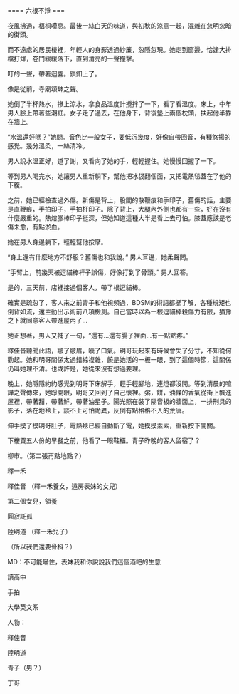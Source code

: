 ==== 六根不淨 ===

夜風拂過，梧桐嘆息。最後一絲白天的味道，與初秋的涼意一起，混雜在忽明忽暗的街頭。

而不遠處的居民樓裡，年輕人的身影透過紗簾，忽隱忽現。她走到窗邊，恰逢大排檔打烊，卷門緩緩落下，直到清亮的一聲撞擊。

叮的一聲，帶著迴響。鎖釦上了。

像是從前，寺廟頌缽之聲。

她倒了半杯熱水，摻上涼水，拿食品溫度計攪拌了一下，看了看溫度。床上，中年男人臉上帶著些潮紅。女子走了過去，在他身下，背後墊上兩個枕頭，扶起他半靠在牆上。

“水溫還好嗎？”她問。音色比一般女子，要低沉幾度，好像自帶回音，有種悠揚的感覺。幾分溫柔，一絲清冷。

男人說水溫正好，道了謝，又看向了她的手，輕輕握住。她慢慢回握了一下。

等到男人喝完水，她讓男人重新躺下，幫他把冰袋翻個面，又把電熱毯蓋在了他的下腹。

之前，她已經檢查過外傷。新傷是背上，股間的散鞭痕和手印子，舊傷的話，主要是直鞭痕，手拍印子，手拍杆印子。除了背上，大腿內外側也都有一些，好在沒有什麼嚴重的。熱熔膠棒印子挺深，但她知道這種大半是看上去可怕。膝蓋應該是老傷未愈，有點淤血。

她在男人身邊躺下，輕輕幫他按摩。

“身上還有什麼地方不舒服？舊傷也和我說。” 男人耳邊，她柔聲問。

“手臂上，前幾天被逗貓棒杆子誤傷，好像打到了骨頭。” 男人回答。

是的，三天前，店裡接過個客人，帶了根逗貓棒。

確實是疏忽了，客人來之前青子和他視頻過，BDSM的術語都挺了解，各種規矩也倒背如流，還主動出示術前八項檢測。自己當時以為一根逗貓棒殺傷力有限，猶豫之下就同意客人帶進屋內了…

她正想著，男人又補了一句，“還有...還有腸子裡面…有一點點疼。”

釋佳音聽聞此語，皺了皺眉，嘆了口氣。明哥玩起來有時候會失了分寸，不知從何勸起。她和明哥關係太過錯綜複雜，饒是她活的一板一眼，到了這個時節，這關係仍叫她理不清。也或許是，她從來沒有想過要理。

晚上，她隱隱約約感覺到明哥下床解手，輕手輕腳地，連燈都沒開。等到清晨的喧譁之聲傳來，她睜開眼，明哥又回到了自己懷裡。粥，餅，油條的香氣從街上飄進屋裡，帶著甜，帶著鮮，帶著油星子。陽光照在裝了隔音板的牆面上，一排刑具的影子，落在地毯上，談不上可怕詭異，反倒有點格格不入的荒唐。

伸手摸了摸明哥肚子，電熱毯已經自動斷了電，她摸摸索索，重新按下開關。

下樓買五人份的早餐之前，他看了一眼鞋櫃。青子昨晚的客人留宿了？

柳市。（第二張再點地點？）

釋一禾

釋佳音 （釋一禾養女，遠房表妹的女兒）

第二個女兒，領養

圓寂託孤

陸明道 （釋一禾兒子）

（所以我們還要骨科？）

MD：不可能瞞住，表妹我和你說說我們這個酒吧的生意

讀高中

手拍

大學英文系

人物：

釋佳音

陸明道

青子（男？）

丁哥